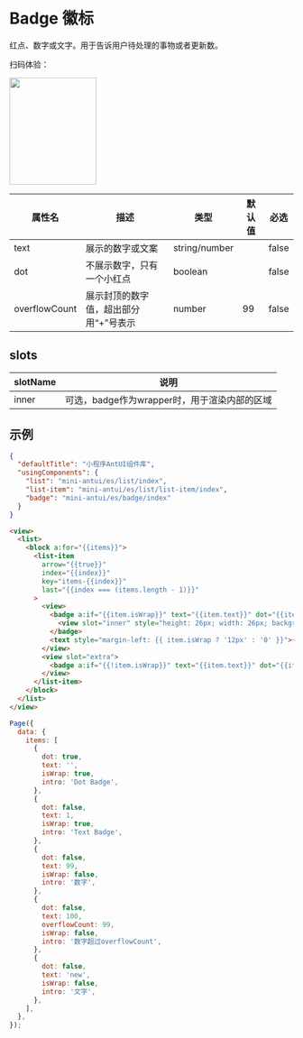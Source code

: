 # Badge 徽标

红点、数字或文字。用于告诉用户待处理的事物或者更新数。

扫码体验：

<img src="https://gw.alipayobjects.com/zos/rmsportal/NQlAfTbzwLneEYbNYNht.jpeg" width="154" height="190" />

| 属性名 | 描述 | 类型 | 默认值 | 必选 |
|----|----|----|----|----|
| text | 展示的数字或文案 | string/number |  | false |
| dot | 不展示数字，只有一个小红点 | boolean |  | false |
| overflowCount | 展示封顶的数字值，超出部分用“+”号表示 | number | 99 | false |

## slots

|slotName | 说明 |
|----|----|
|inner | 可选，badge作为wrapper时，用于渲染内部的区域 |

## 示例

```json
{
  "defaultTitle": "小程序AntUI组件库",
  "usingComponents": {
    "list": "mini-antui/es/list/index",
    "list-item": "mini-antui/es/list/list-item/index",
    "badge": "mini-antui/es/badge/index"
  }
}
```

```html
<view>
  <list>
    <block a:for="{{items}}">
      <list-item
        arrow="{{true}}"
        index="{{index}}"
        key="items-{{index}}"
        last="{{index === (items.length - 1)}}"
      >
        <view>
          <badge a:if="{{item.isWrap}}" text="{{item.text}}" dot="{{item.dot}}">
            <view slot="inner" style="height: 26px; width: 26px; background-color: #ddd;"></view>
          </badge>
          <text style="margin-left: {{ item.isWrap ? '12px' : '0' }}">{{item.intro}}</text>
        </view>
        <view slot="extra">
          <badge a:if="{{!item.isWrap}}" text="{{item.text}}" dot="{{item.dot}}" overflowCount="{{item.overflowCount}}" /> 
        </view>
      </list-item>
    </block>
  </list>
</view>
```

```javascript
Page({
  data: {
    items: [
      {
        dot: true,
        text: '',
        isWrap: true,
        intro: 'Dot Badge',
      },
      {
        dot: false,
        text: 1,
        isWrap: true,
        intro: 'Text Badge',
      },
      {
        dot: false,
        text: 99,
        isWrap: false,
        intro: '数字',
      },
      {
        dot: false,
        text: 100,
        overflowCount: 99,
        isWrap: false,
        intro: '数字超过overflowCount',
      },
      {
        dot: false,
        text: 'new',
        isWrap: false,
        intro: '文字',
      },
    ],
  },
});
```